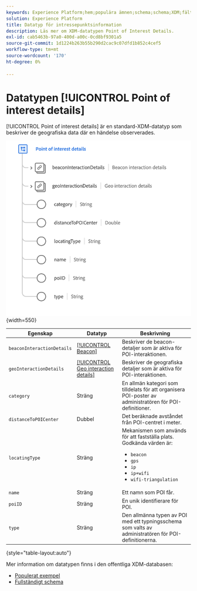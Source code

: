 ```yaml
---
keywords: Experience Platform;hem;populära ämnen;schema;schema;XDM;fält;scheman;scheman;scheman;poi;poi details;punkt of interest;point of interest details;datatyp;datatyp;datatyp;data type;
solution: Experience Platform
title: Datatyp för intressepunktsinformation
description: Läs mer om XDM-datatypen Point of Interest Details.
exl-id: cab5463b-97a0-400d-a00c-0cd8bf9301a5
source-git-commit: 1d1224b263b55b290d2cac9c07dfd1b852c4cef5
workflow-type: tm+mt
source-wordcount: '170'
ht-degree: 0%

---
```


# Datatypen [!UICONTROL Point of interest details]

[!UICONTROL Point of interest details] är en standard-XDM-datatyp som beskriver de geografiska data där en händelse observerades.

![](../images/data-types/poi-details.png){width=550}

| Egenskap | Datatyp | Beskrivning |
| --- | --- | --- |
| `beaconInteractionDetails` | [[!UICONTROL Beacon]](./beacon.md) | Beskriver de beacon-detaljer som är aktiva för POI-interaktionen. |
| `geoInteractionDetails` | [[!UICONTROL Geo interaction details]](./geo-interaction-details.md) | Beskriver de geografiska detaljer som är aktiva för POI-interaktionen. |
| `category` | Sträng | En allmän kategori som tilldelats för att organisera POI-poster av administratören för POI-definitioner. |
| `distanceToPOICenter` | Dubbel | Det beräknade avståndet från POI-centret i meter. |
| `locatingType` | Sträng | Mekanismen som används för att fastställa plats. Godkända värden är: <ul><li>`beacon`</li><li>`gps`</li><li>`ip`</li><li>`ip+wifi`</li><li>`wifi-triangulation`</li></ul> |
| `name` | Sträng | Ett namn som POI får. |
| `poiID` | Sträng | En unik identifierare för POI. |
| `type` | Sträng | Den allmänna typen av POI med ett typningsschema som valts av administratören för POI-definitionerna. |

{style="table-layout:auto"}

Mer information om datatypen finns i den offentliga XDM-databasen:

* [Populerat exempel](https://github.com/adobe/xdm/blob/master/components/datatypes/poi-detail.example.1.json)
* [Fullständigt schema](https://github.com/adobe/xdm/blob/master/components/datatypes/poi-detail.schema.json)
